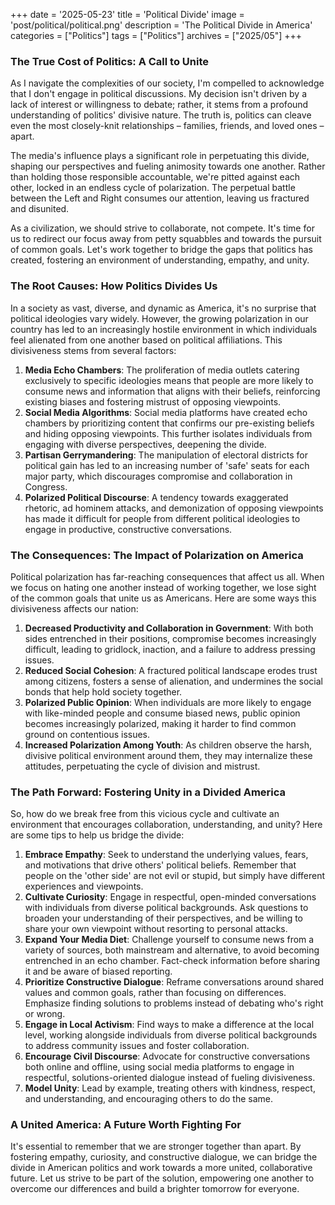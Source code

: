 +++
date = '2025-05-23'
title = 'Political Divide'
image = 'post/political/political.png'
description = 'The Political Divide in America'
categories = ["Politics"]
tags = ["Politics"]
archives = ["2025/05"]
+++
### **The True Cost of Politics: A Call to Unite**

As I navigate the complexities of our society, I'm compelled to acknowledge that I don't engage in political discussions. My decision isn't driven by a lack of interest or willingness to debate; rather, it stems from a profound understanding of politics' divisive nature. The truth is, politics can cleave even the most closely-knit relationships – families, friends, and loved ones – apart.

The media's influence plays a significant role in perpetuating this divide, shaping our perspectives and fueling animosity towards one another. Rather than holding those responsible accountable, we're pitted against each other, locked in an endless cycle of polarization. The perpetual battle between the Left and Right consumes our attention, leaving us fractured and disunited.

As a civilization, we should strive to collaborate, not compete. It's time for us to redirect our focus away from petty squabbles and towards the pursuit of common goals. Let's work together to bridge the gaps that politics has created, fostering an environment of understanding, empathy, and unity.

### **The Root Causes: How Politics Divides Us**

In a society as vast, diverse, and dynamic as America, it's no surprise that political ideologies vary widely. However, the growing polarization in our country has led to an increasingly hostile environment in which individuals feel alienated from one another based on political affiliations. This divisiveness stems from several factors:

1. **Media Echo Chambers**: The proliferation of media outlets catering exclusively to specific ideologies means that people are more likely to consume news and information that aligns with their beliefs, reinforcing existing biases and fostering mistrust of opposing viewpoints.
2. **Social Media Algorithms**: Social media platforms have created echo chambers by prioritizing content that confirms our pre-existing beliefs and hiding opposing viewpoints. This further isolates individuals from engaging with diverse perspectives, deepening the divide.
3. **Partisan Gerrymandering**: The manipulation of electoral districts for political gain has led to an increasing number of 'safe' seats for each major party, which discourages compromise and collaboration in Congress.
4. **Polarized Political Discourse**: A tendency towards exaggerated rhetoric, ad hominem attacks, and demonization of opposing viewpoints has made it difficult for people from different political ideologies to engage in productive, constructive conversations.

### **The Consequences: The Impact of Polarization on America**

Political polarization has far-reaching consequences that affect us all. When we focus on hating one another instead of working together, we lose sight of the common goals that unite us as Americans. Here are some ways this divisiveness affects our nation:

1. **Decreased Productivity and Collaboration in Government**: With both sides entrenched in their positions, compromise becomes increasingly difficult, leading to gridlock, inaction, and a failure to address pressing issues.
2. **Reduced Social Cohesion**: A fractured political landscape erodes trust among citizens, fosters a sense of alienation, and undermines the social bonds that help hold society together.
3. **Polarized Public Opinion**: When individuals are more likely to engage with like-minded people and consume biased news, public opinion becomes increasingly polarized, making it harder to find common ground on contentious issues.
4. **Increased Polarization Among Youth**: As children observe the harsh, divisive political environment around them, they may internalize these attitudes, perpetuating the cycle of division and mistrust.

### **The Path Forward: Fostering Unity in a Divided America**

So, how do we break free from this vicious cycle and cultivate an environment that encourages collaboration, understanding, and unity? Here are some tips to help us bridge the divide:

1. **Embrace Empathy**: Seek to understand the underlying values, fears, and motivations that drive others' political beliefs. Remember that people on the 'other side' are not evil or stupid, but simply have different experiences and viewpoints.
2. **Cultivate Curiosity**: Engage in respectful, open-minded conversations with individuals from diverse political backgrounds. Ask questions to broaden your understanding of their perspectives, and be willing to share your own viewpoint without resorting to personal attacks.
3. **Expand Your Media Diet**: Challenge yourself to consume news from a variety of sources, both mainstream and alternative, to avoid becoming entrenched in an echo chamber. Fact-check information before sharing it and be aware of biased reporting.
4. **Prioritize Constructive Dialogue**: Reframe conversations around shared values and common goals, rather than focusing on differences. Emphasize finding solutions to problems instead of debating who's right or wrong.
5. **Engage in Local Activism**: Find ways to make a difference at the local level, working alongside individuals from diverse political backgrounds to address community issues and foster collaboration.
6. **Encourage Civil Discourse**: Advocate for constructive conversations both online and offline, using social media platforms to engage in respectful, solutions-oriented dialogue instead of fueling divisiveness.
7. **Model Unity**: Lead by example, treating others with kindness, respect, and understanding, and encouraging others to do the same.

### **A United America: A Future Worth Fighting For**

It's essential to remember that we are stronger together than apart. By fostering empathy, curiosity, and constructive dialogue, we can bridge the divide in American politics and work towards a more united, collaborative future. Let us strive to be part of the solution, empowering one another to overcome our differences and build a brighter tomorrow for everyone.

